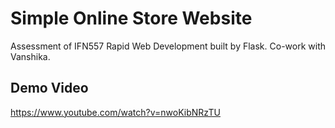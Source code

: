 # Simple Online Store Website
Assessment of IFN557 Rapid Web Development built by Flask. Co-work with Vanshika.


## Demo Video
https://www.youtube.com/watch?v=nwoKibNRzTU
